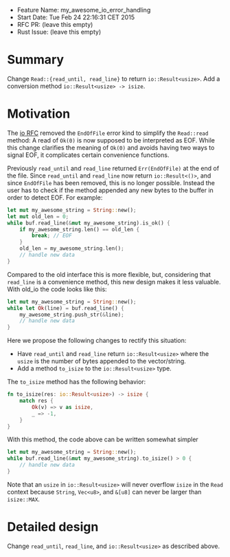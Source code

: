 - Feature Name: my_awesome_io_error_handling
- Start Date: Tue Feb 24 22:16:31 CET 2015
- RFC PR: (leave this empty)
- Rust Issue: (leave this empty)

# Summary

Change `Read::{read_until, read_line}` to return `io::Result<usize>`. Add a
conversion method `io::Result<usize> -> isize`.

# Motivation

The [io RFC](https://github.com/rust-lang/rfcs/blob/master/text/0517-io-os-reform.md)
removed the `EndOfFile` error kind to simplify the `Read::read` method: A read
of `Ok(0)` is now supposed to be interpreted as EOF. While this change clarifies
the meaning of `Ok(0)` and avoids having two ways to signal EOF, it complicates
certain convenience functions.

Previously `read_until` and `read_line` returned `Err(EndOfFile)` at the end of
the file. Since `read_until` and `read_line` now return `io::Result<()>`, and
since `EndOfFile` has been removed, this is no longer possible. Instead the user
has to check if the method appended any new bytes to the buffer in order to
detect EOF. For example:

```rust
let mut my_awesome_string = String::new();
let mut old_len = 0;
while buf.read_line(&mut my_awesome_string).is_ok() {
    if my_awesome_string.len() == old_len {
        break; // EOF
    }
    old_len = my_awesome_string.len();
    // handle new data
}
```

Compared to the old interface this is more flexible, but, considering that
`read_line` is a convenience method, this new design makes it less valuable.
With old_io the code looks like this:

```rust
let mut my_awesome_string = String::new();
while let Ok(line) = buf.read_line() {
    my_awesome_string.push_str(&line);
    // handle new data
}
```

Here we propose the following changes to rectify this situation:

- Have `read_until` and `read_line` return `io::Result<usize>` where the `usize`
  is the number of bytes appended to the vector/string.
- Add a method `to_isize` to the `io::Result<usize>` type.

The `to_isize` method has the following behavior:

```rust
fn to_isize(res: io::Result<usize>) -> isize {
    match res {
        Ok(v) => v as isize,
        _ => -1,
    }
}
```

With this method, the code above can be written somewhat simpler

```rust
let mut my_awesome_string = String::new();
while buf.read_line(&mut my_awesome_string).to_isize() > 0 {
    // handle new data
}
```

Note that an `usize` in `io::Result<usize>` will never overflow `isize` in
the `Read` context because `String`, `Vec<u8>`, and `&[u8]` can never be larger
than `isize::MAX`.

# Detailed design

Change `read_until`, `read_line`, and `io::Result<usize>` as described above.
